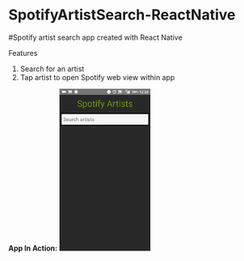 # SpotifyArtistSearch-ReactNative
#Spotify artist search app created with React Native

Features
1. Search for an artist
2. Tap artist to open Spotify web view within app

**App In Action:**
![App Demo](https://github.com/Barvin/SpotifyArtistSearch-ReactNative/blob/master/demo.gif "")
